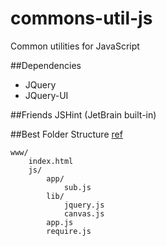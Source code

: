 # commons-util-js
Common utilities for JavaScript

##Dependencies
* JQuery
* JQuery-UI

##Friends
JSHint (JetBrain built-in)

##Best Folder Structure
[ref](http://requirejs.org/docs/api.html)
```
www/
    index.html
    js/
        app/
            sub.js
        lib/
            jquery.js
            canvas.js
        app.js
        require.js
```
